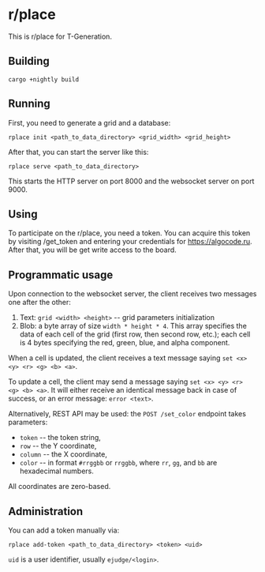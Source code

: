 # r/place

This is r/place for T-Generation.


## Building

```shell
cargo +nightly build
```


## Running

First, you need to generate a grid and a database:

```shell
rplace init <path_to_data_directory> <grid_width> <grid_height>
```

After that, you can start the server like this:

```shell
rplace serve <path_to_data_directory>
```

This starts the HTTP server on port 8000 and the websocket server on port 9000.


## Using

To participate on the r/place, you need a token. You can acquire this token by visiting /get_token and entering your credentials for https://algocode.ru. After that, you will be get write access to the board.


## Programmatic usage

Upon connection to the websocket server, the client receives two messages one after the other:

1. Text: `grid <width> <height>` -- grid parameters initialization
2. Blob: a byte array of size `width * height * 4`. This array specifies the data of each cell of the grid (first row, then second row, etc.); each cell is 4 bytes specifying the red, green, blue, and alpha component.

When a cell is updated, the client receives a text message saying `set <x> <y> <r> <g> <b> <a>`.

To update a cell, the client may send a message saying `set <x> <y> <r> <g> <b> <a>`. It will either receive an identical message back in case of success, or an error message: `error <text>`.

Alternatively, REST API may be used: the `POST /set_color` endpoint takes parameters:

- `token` -- the token string,
- `row` -- the Y coordinate,
- `column` -- the X coordinate,
- `color` -- in format `#rrggbb` or `rrggbb`, where `rr`, `gg`, and `bb` are hexadecimal numbers.

All coordinates are zero-based.


## Administration

You can add a token manually via:

```shell
rplace add-token <path_to_data_directory> <token> <uid>
```

`uid` is a user identifier, usually `ejudge/<login>`.
